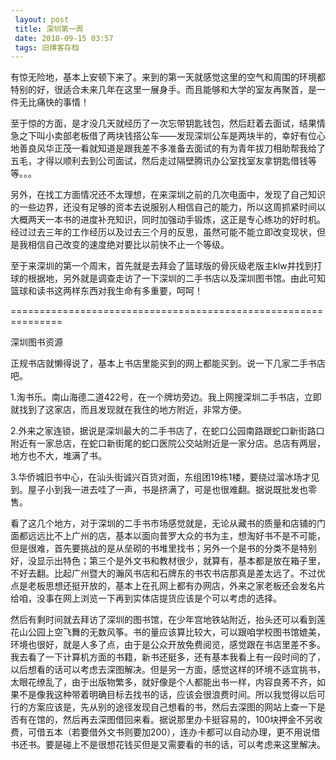 ```yaml
---
 layout: post
 title: 深圳第一周
 date: 2018-09-15 03:57
 tags: 旧博客存档
---
```

有惊无险地，基本上安顿下来了。来到的第一天就感觉这里的空气和周围的环境都特别的好，很适合未来几年在这里一展身手。而且能够和大学的室友再聚首，是一件无比痛快的事情！

至于惊的方面，是才没几天就经历了一次忘带钥匙钱包，然后赶着去面试，结果情急之下叫小卖部老板借了两块钱搭公车——发现深圳公车是两块半的，幸好有位心地善良风华正茂一看就知道是跟我差不多准备去面试的有为青年拔刀相助帮我给了五毛，才得以顺利去到公司面试，然后走过隔壁腾讯办公室找室友拿钥匙借钱等等。。。

另外，在找工方面情况还不太理想，在来深圳之前的几次电面中，发现了自己知识的一些边界，还没有足够的资本去说服别人相信自己的能力，所以这周抓紧时间以大概两天一本书的进度补充知识，同时加强动手锻炼，这正是专心练功的好时机。经过过去三年的工作经历以及过去三个月的反思，虽然可能不能立即改变现状，但是我相信自己改变的速度绝对要比以前快不止一个等级。

至于来深圳的第一个周末，首先就是去拜会了篮球版的骨灰级老版主klw并找到打球的根据地，另外就是调查走访了一下深圳的二手书店以及深圳图书馆。由此可知篮球和读书这两样东西对我生命有多重要，呵呵！

===============================================================

深圳图书资源

正规书店就懒得说了，基本上书店里能买到的网上都能买到。说一下几家二手书店吧。

1.淘书乐。南山海德二道422号，在一个牌坊旁边。我上网搜深圳二手书店，立即就找到了这家店，而且发现就在我住的地方附近，非常方便。

2.外来之家连锁，据说是深圳最大的二手书店了，在蛇口公园南路跟蛇口新街路口附近有一家总店，在蛇口新街尾的蛇口医院公交站附近是一家分店。总店有两层，地方也不大，堆满了书。

3.华侨城旧书中心，在汕头街诚兴百货对面，东组团19栋1楼，要绕过溜冰场才见到。屋子小到我一进去哇了一声，书是挤满了，可是也很难翻。据说既批发也零售。

看了这几个地方，对于深圳的二手书市场感觉就是，无论从藏书的质量和店铺的门面都远远比不上广州的店，基本以面向普罗大众的书为主，想淘好书不是不可能，但是很难，首先要挑战的是从垒砌的书堆里找书；另外一个是书的分类不是特别好，没显示出特色；第三个是外文书和教材很少，就算有，基本都是放在箱子里，不好去翻。比起广州暨大的瀚风书店和石牌东的书农书店那真是差太远了。不过优点是老板思想还挺开放的，基本上在孔网上都有办网店，外来之家老板还会发名片给咱，没事在网上浏览一下再到实体店提货应该是个可以考虑的选择。

然后有剩时间就去拜访了深圳的图书馆，在少年宫地铁站附近，抬头还可以看到莲花山公园上空飞舞的无数风筝。书的量应该算比较大，可以跟咱学校图书馆媲美，环境也很好，就是人多了点，由于是公众开放免费阅览，感觉跟在书店里差不多。我去看了一下计算机方面的书籍，新书还挺多，还有基本我看上有一段时间的了，以后想看的话可以考虑去深图解决。但是另一方面，感觉这样的环境不适宜挑书，太眼花缭乱了，由于出版物繁多，就好像是个人都能出书一样，内容良莠不齐，如果不是像我这种带着明确目标去找书的话，应该会很浪费时间。所以我觉得以后可行的方案应该是，先从别的途径发现自己想看的书，然后去深图的网站上查一下是否有在馆的，然后再去深图借回来看。据说那里办卡挺容易的，100块押金不另收费，可借五本（若要借外文书则要加200），连办卡都可以自动办理，更不用说借书还书。要是碰上不是很想花钱买但是又需要看的书的话，可以考虑来这里解决。

